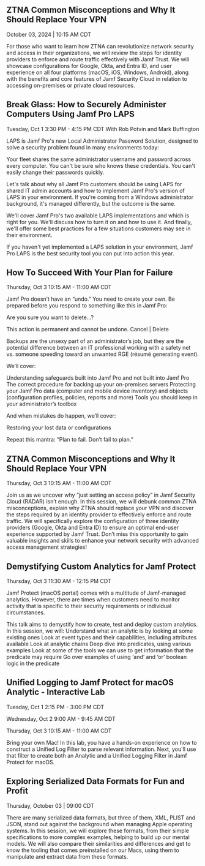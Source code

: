 ## ZTNA Common Misconceptions and Why It Should Replace Your VPN
October 03, 2024 | 10:15 AM CDT

For those who want to learn how ZTNA can revolutionize network security and access in their organizations, we will review the steps for identity providers to enforce and route traffic effectively with Jamf Trust. We will showcase configurations for Google, Okta, and Entra ID, and user experience on all four platforms (macOS, iOS, Windows, Android), along with the benefits and core features of Jamf Security Cloud in relation to accessing on-premises or private cloud resources.

## Break Glass: How to Securely Administer Computers Using Jamf Pro LAPS
Tuesday, Oct 1
3:30 PM - 4:15 PM CDT
With Rob Potvin and Mark Buffington
 
LAPS is Jamf Pro's new Local Administrator Password Solution, designed to solve a security problem found in many environments today:
 
Your fleet shares the same administrator username and password across every computer.
You can't be sure who knows these credentials.
You can't easily change their passwords quickly.

Let's talk about why all Jamf Pro customers should be using LAPS for shared IT admin accounts and how to implement Jamf Pro's version of LAPS in your environment. If you're coming from a Windows administrator background, it's managed differently, but the outcome is the same.

We'll cover Jamf Pro's two available LAPS implementations and which is right for you. We'll discuss how to turn it on and how to use it. And finally, we'll offer some best practices for a few situations customers may see in their environment.

If you haven't yet implemented a LAPS solution in your environment, Jamf Pro LAPS is the best security tool you can put into action this year.
 
 
## How To Succeed With Your Plan for Failure

Thursday, Oct 3
10:15 AM - 11:00 AM CDT

 
Jamf Pro doesn’t have an “undo.” You need to create your own. Be prepared before you respond to something like this in Jamf Pro:
 
Are you sure you want to delete...?

This action is permanent and cannot be undone.
Cancel  |  Delete
 
Backups are the unsexy part of an administrator’s job, but they are the potential difference between an IT professional working with a safety net vs. someone speeding toward an unwanted RGE (résumé generating event).

We’ll cover:
 
Understanding safeguards built into Jamf Pro and not built into Jamf Pro
The correct procedure for backing up your on-premises servers
Protecting your Jamf Pro data (computer and mobile device inventory) and objects (configuration profiles, policies, reports and more)
Tools you should keep in your administrator’s toolbox
 
And when mistakes do happen, we’ll cover:
 
Restoring your lost data or configurations
 
Repeat this mantra: “Plan to fail. Don’t fail to plan.”

## ZTNA Common Misconceptions and Why It Should Replace Your VPN

Thursday, Oct 3
10:15 AM - 11:00 AM CDT

Join us as we uncover why “just setting an access policy” in Jamf Security Cloud (RADAR) isn’t enough. In this session, we will debunk common ZTNA misconceptions, explain why ZTNA should replace your VPN and discover the steps required by an identity provider to effectively enforce and route traffic. We will specifically explore the configuration of three identity providers (Google, Okta and Entra ID) to ensure an optimal end-user experience supported by Jamf Trust. Don’t miss this opportunity to gain valuable insights and skills to enhance your network security with advanced access management strategies!
 
## Demystifying Custom Analytics for Jamf Protect

Thursday, Oct 3
11:30 AM - 12:15 PM CDT


Jamf Protect (macOS portal) comes with a multitude of Jamf-managed analytics. However, there are times when customers need to monitor activity that is specific to their security requirements or individual circumstances.

This talk aims to demystify how to create, test and deploy custom analytics. In this session, we will:
Understand what an analytic is by looking at some existing ones
Look at event types and their capabilities, including attributes available
Look at analytic chains
Deep dive into predicates, using various examples
Look at some of the tools we can use to get information that the predicate may require
Go over examples of using ‘and’ and ‘or’ boolean logic in the predicate

## Unified Logging to Jamf Protect for macOS Analytic - Interactive Lab
Tuesday, Oct 1
2:15 PM - 3:00 PM CDT

Wednesday, Oct 2
9:00 AM - 9:45 AM CDT

Thursday, Oct 3
10:15 AM - 11:00 AM CDT

Bring your own Mac! In this lab, you have a hands-on experience on how to construct a Unified Log Filter to parse relevant information. Next, you'll use that filter to create both an Analytic and a Unified Logging Filter in Jamf Protect for macOS.

## Exploring Serialized Data Formats for Fun and Profit

Thursday, October 03 | 09:00 CDT

There are many serialized data formats, but three of them, XML, PLIST and JSON, stand out against the background when managing Apple operating systems. In this session, we will explore these formats, from their simple specifications to more complex examples, helping to build up our mental models. We will also compare their similarities and differences and get to know the tooling that comes preinstalled on our Macs, using them to manipulate and extract data from these formats.
